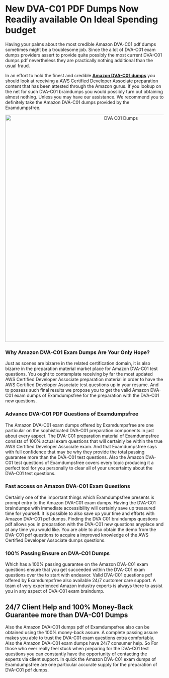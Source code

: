 <h1>New DVA-C01 PDF Dumps Now Readily available On Ideal Spending budget</h1>
<p>Having your palms about the most credible Amazon DVA-C01 pdf dumps sometimes might be a troublesome job. Since the a lot of DVA-C01 exam dumps providers assert to provide quite possibly the most current DVA-C01 dumps pdf nevertheless they are practically nothing additional than the usual fraud.</p>
<p>In an effort to hold the finest and credible <strong><a href="https://examdumpsfree.com/DVA-C01-exam-dumps">Amazon DVA-C01 dumps</a></strong> you should look at receiving a AWS Certified Developer Associate preparation content that has been attested through the Amazon gurus. If you lookup on the net for such DVA-C01 braindumps you would possibly turn out obtaining almost nothing. Unless you may have our assistance. We recommend you to definitely take the Amazon DVA-C01 dumps provided by the Examdumpsfree.</p>
<p style="text-align: center;"><a href="https://examdumpsfree.com/DVA-C01-exam-dumps"><img src="https://i.ibb.co/yV3fvNg/Exam-Dumps-Free.png" alt="DVA C01 Dumps" width="720" /></a></p>
<h3>Why Amazon DVA-C01 Exam Dumps Are Your Only Hope?</h3>
<p>Just as scenes are bizarre in the related certification domain, it is also bizarre in the preparation material market place for Amazon DVA-C01 test questions. You ought to contemplate receiving by far the most updated AWS Certified Developer Associate preparation material in order to have the AWS Certified Developer Associate test questions up in your resume. And to possess such final results we propose you to get the valid Amazon DVA-C01 exam dumps of Examdumpsfree for the preparation with the DVA-C01 new questions.</p>
<h3><strong>Advance DVA-C01 PDF Questions of Examdumpsfree</strong></h3>
<p>The Amazon DVA-C01 exam dumps offered by Examdumpsfree are one particular on the sophisticated DVA-C01 preparation components in just about every aspect. The DVA-C01 preparation material of Examdumpsfree consists of 100% actual exam questions that will certainly be within the true AWS Certified Developer Associate exam. And that Examdumpsfree says with full confidence that may be why they provide the total passing guarantee more than the DVA-C01 test questions. Also the Amazon DVA-C01 test questions of Examdumpsfree covers every topic producing it a perfect tool for you personally to clear all of your uncertainty about the DVA-C01 test questions.</p>
<h3><strong>Fast access on Amazon DVA-C01 Exam Questions</strong></h3>
<p>Certainly one of the important things which Examdumpsfree presents is prompt entry to the Amazon DVA-C01 exam dumps. Having the DVA-C01 braindumps with immediate accessibility will certainly save up treasured time for yourself. It is possible to also save up your time and efforts with Amazon DVA-C01 pdf dumps. Finding the DVA C01 braindumps questions pdf allows you in preparation with the DVA-C01 new questions anyplace and at any time you would like. You are able to also obtain the demo from the DVA-C01 pdf questions to acquire a improved knowledge of the AWS Certified Developer Associate dumps questions.</p>
<h3><strong>100% Passing Ensure on DVA-C01 Dumps</strong></h3>
<p>Which has a 100% passing guarantee on the Amazon DVA-C01 exam questions ensure that you get succeeded within the DVA-C01 exam questions over the to start with endeavor. Valid DVA-C01 questions pdf offered by Examdumpsfree also available 24/7 customer care support. A team of very experienced Amazon industry experts is always there to assist you in any aspect of DVA-C01 exam braindump.</p>
<h2><strong>24/7 Client Help and 100% Money-Back Guarantee more than DVA-C01 Dumps</strong></h2>
<p>Also the Amazon DVA-C01 dumps pdf of Examdumpsfree also can be obtained using the 100% money-back assure. A complete passing assure makes you able to trust the DVA-C01 exam questions extra comfortably. Also the Amazon DVA-C01 exam dumps have 24/7 consumer help. So For those who ever really feel stuck when preparing for the DVA-C01 test questions you can constantly have the opportunity of contacting the experts via client support. In quick the Amazon DVA-C01 exam dumps of Examdumpsfree are one particular accurate supply for the preparation of DVA-C01 pdf dumps.</p>
<h3>&nbsp;</h3>
<h3>&nbsp;</h3>
